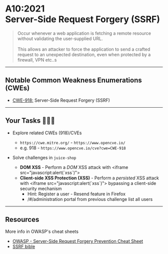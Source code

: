 # A10:2021<br>Server-Side Request Forgery (SSRF)

>Occur whenever a web application is fetching a remote resource without validating the user-supplied URL.<br><br>This allows an attacker to force the application to send a crafted request to an unexpected destination, even when protected by a firewall, VPN etc..s

---

## Notable Common Weakness Enumerations (CWEs)

- [CWE-918:](https://cwe.mitre.org/data/definitions/918.html)
Server-Side Request Forgery (SSRF)

---

## Your Tasks 🧑🏻‍💻

- Explore related CWEs (918)/CVEs
  - `https://cwe.mitre.org/` - `https://www.opencve.io/` <!-- .element: style="font-size:0.8em"-->
  - e.g. 918 - `https://www.opencve.io/cve?cwe=CWE-918` <!-- .element: style="font-size:0.8em"-->

- Solve challenges in `juice-shop`
    - **DOM XSS** - Perform a _DOM_ XSS attack with &lt;iframe src="javascript:alert(\`xss\`)"> <!-- .element: style="font-size:0.8em"-->
    - **Client-side XSS Protection (XSS)** - Perform a _persisted_ XSS attack with &lt;iframe src="javascript:alert(\`xss\`)"> bypassing a client-side security mechanism <!-- .element: style="font-size:0.8em"-->
      - Hint: Register a user - Resend feature in Firefox <!-- .element: style="font-size:0.8em"-->
      - /#/administration portal from previous challenge list all users <!-- .element: style="font-size:0.8em"-->

---

## Resources

More info in OWASP's cheat sheets

- [OWASP - Server-Side Request Forgery Prevention Cheat Sheet](https://cheatsheetseries.owasp.org/cheatsheets/Server_Side_Request_Forgery_Prevention_Cheat_Sheet.html)
- [SSRF bible](https://cheatsheetseries.owasp.org/assets/Server_Side_Request_Forgery_Prevention_Cheat_Sheet_SSRF_Bible.pdf)
